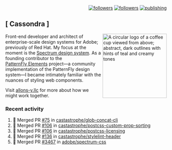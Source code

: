 <p align="right"><a rel="me" href="https://front-end.social/@castastrophe">
    <img alt="followers" title="Follow me on Mastodon" src="https://img.shields.io/mastodon/follow/109297102751309835?domain=https%3A%2F%2Ffront-end.social&label=Follow&logo=mastodon&logoColor=white&style=for-the-badge&labelColor=008080&color=006969"/></a>
  <a href="https://codepen.io/castastrophe/">
    <img alt="followers" title="Follow me on CodePen" src="https://img.shields.io/badge/23-1?color=640464&labelColor=7c007c&style=for-the-badge&logo=codepen&label=Follow"/></a>
<a href="https://castastrophe.medium.com/">
    <img alt="publishing" title="View articles on Medium" src="https://img.shields.io/badge/107-1?color=666&labelColor=444&label=subscribe&logo=medium&logoColor=white&style=for-the-badge"/></a>
</p>

## [&nbsp;Cassondra&nbsp;]

<img align="right" src="https://github-production-user-asset-6210df.s3.amazonaws.com/1840295/253016758-ba468774-1cd3-42c2-8f43-947b5eeb5edf.png" height="200" alt="A circular logo of a coffee cup viewed from above; abstract, dark outlines with hints of teal and creamy tones">

Front-end developer and architect of enterprise-scale design systems for Adobe; previously of Red Hat. My focus at the moment is the [Spectrum design system](https://github.com/adobe/spectrum-css). As a founding contributor to the [PatternFly&nbsp;Elements](https://github.com/patternfly/patternfly-elements) project&mdash;a community implementation of the PatternFly design system&mdash;I became intimately familiar with the nuances of styling web components.

Visit [allons-y.llc](http://allons-y.llc/) for more about how we might work together.

### Recent activity

<!--START_SECTION:activity-->
1. 🎉 Merged PR [#75](https://github.com/castastrophe/glob-concat-cli/pull/75) in [castastrophe/glob-concat-cli](https://github.com/castastrophe/glob-concat-cli)
2. 🎉 Merged PR [#106](https://github.com/castastrophe/postcss-custom-prop-sorting/pull/106) in [castastrophe/postcss-custom-prop-sorting](https://github.com/castastrophe/postcss-custom-prop-sorting)
3. 🎉 Merged PR [#106](https://github.com/castastrophe/postcss-licensing/pull/106) in [castastrophe/postcss-licensing](https://github.com/castastrophe/postcss-licensing)
4. 🎉 Merged PR [#136](https://github.com/castastrophe/stylelint-header/pull/136) in [castastrophe/stylelint-header](https://github.com/castastrophe/stylelint-header)
5. 🎉 Merged PR [#3467](https://github.com/adobe/spectrum-css/pull/3467) in [adobe/spectrum-css](https://github.com/adobe/spectrum-css)
<!--END_SECTION:activity-->
